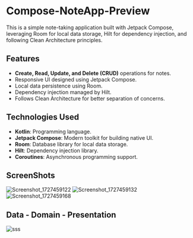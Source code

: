 # Compose-NoteApp-Preview
This is a simple note-taking application built with Jetpack Compose, leveraging Room for local data storage, Hilt for dependency injection, and following Clean Architecture principles. 

## Features

- **Create, Read, Update, and Delete (CRUD)** operations for notes.
- Responsive UI designed using Jetpack Compose.
- Local data persistence using Room.
- Dependency injection managed by Hilt.
- Follows Clean Architecture for better separation of concerns.

## Technologies Used

- **Kotlin**: Programming language.
- **Jetpack Compose**: Modern toolkit for building native UI.
- **Room**: Database library for local data storage.
- **Hilt**: Dependency injection library.
- **Coroutines**: Asynchronous programming support.

## ScreenShots

![Screenshot_1727459122](https://github.com/user-attachments/assets/aa7ff84b-e750-4d06-95eb-10bfc70b8924)
![Screenshot_1727459132](https://github.com/user-attachments/assets/f26e1f1c-7a96-43ee-a592-9be47bfb255a)
![Screenshot_1727459168](https://github.com/user-attachments/assets/28c72ca7-c4d7-4809-829c-18964c8fc7df)

## Data - Domain - Presentation
![sss](https://github.com/user-attachments/assets/b683c48c-6193-43ac-af96-f8cad2a7df8a)
